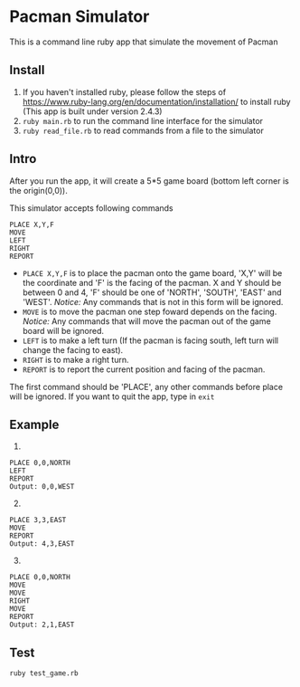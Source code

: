 # Pacman Simulator
This is a command line ruby app that simulate the movement of Pacman

## Install
1. If you haven't installed ruby, please follow the steps of  https://www.ruby-lang.org/en/documentation/installation/ to install ruby (This app is built under version 2.4.3)
2. `ruby main.rb` to run the command line interface for the simulator
3. `ruby read_file.rb` to read commands from a file to the simulator

## Intro
After you run the app, it will create a 5*5 game board (bottom left corner is the origin(0,0)).

This simulator accepts following commands
```
PLACE X,Y,F
MOVE
LEFT
RIGHT
REPORT
```
* `PLACE X,Y,F` is to place the pacman onto the game board, 'X,Y' will be the coordinate and 'F' is the facing of the pacman. X and Y should be between 0 and 4, 'F' should be one of 'NORTH', 'SOUTH', 'EAST' and 'WEST'. *Notice:* Any commands that is not in this form will be ignored.  
* `MOVE` is to move the pacman one step foward depends on the facing. *Notice:* Any commands that will move the pacman out of the game board will be ignored.
* `LEFT` is to make a left turn (If the pacman is facing south, left turn will change the facing to east).
* `RIGHT` is to make a right turn.
* `REPORT` is to report the current position and facing of the pacman.

The first command should be 'PLACE', any other commands before place will be ignored. If you want to quit the app, type in `exit`

## Example
1.
```
PLACE 0,0,NORTH
LEFT
REPORT
Output: 0,0,WEST
```
2.
```
PLACE 3,3,EAST
MOVE
REPORT
Output: 4,3,EAST
```
3.
```
PLACE 0,0,NORTH
MOVE
MOVE
RIGHT
MOVE
REPORT
Output: 2,1,EAST
```
## Test
`ruby test_game.rb`
